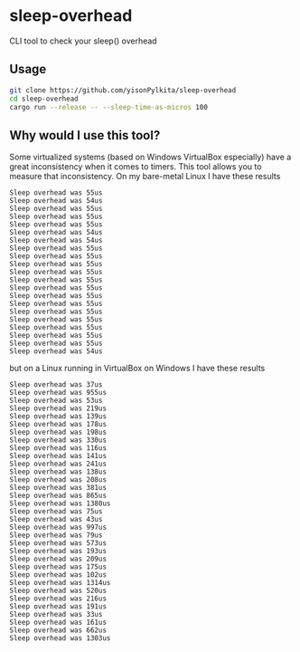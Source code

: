 # sleep-overhead
CLI tool to check your sleep() overhead

## Usage
```bash
git clone https://github.com/yisonPylkita/sleep-overhead
cd sleep-overhead
cargo run --release -- --sleep-time-as-micros 100
```

## Why would I use this tool?
Some virtualized systems (based on Windows VirtualBox especially) have a great inconsistency when it comes to timers. This tool allows you to measure that inconsistency.
On my bare-metal Linux I have these results
```
Sleep overhead was 55us
Sleep overhead was 54us
Sleep overhead was 55us
Sleep overhead was 55us
Sleep overhead was 55us
Sleep overhead was 54us
Sleep overhead was 54us
Sleep overhead was 55us
Sleep overhead was 55us
Sleep overhead was 55us
Sleep overhead was 55us
Sleep overhead was 55us
Sleep overhead was 55us
Sleep overhead was 55us
Sleep overhead was 55us
Sleep overhead was 55us
Sleep overhead was 55us
Sleep overhead was 55us
Sleep overhead was 55us
Sleep overhead was 55us
Sleep overhead was 54us
```

but on a Linux running in VirtualBox on Windows I have these results
```
Sleep overhead was 37us
Sleep overhead was 955us
Sleep overhead was 53us
Sleep overhead was 219us
Sleep overhead was 139us
Sleep overhead was 178us
Sleep overhead was 198us
Sleep overhead was 330us
Sleep overhead was 116us
Sleep overhead was 141us
Sleep overhead was 241us
Sleep overhead was 138us
Sleep overhead was 208us
Sleep overhead was 381us
Sleep overhead was 865us
Sleep overhead was 1380us
Sleep overhead was 75us
Sleep overhead was 43us
Sleep overhead was 997us
Sleep overhead was 79us
Sleep overhead was 573us
Sleep overhead was 193us
Sleep overhead was 209us
Sleep overhead was 175us
Sleep overhead was 102us
Sleep overhead was 1314us
Sleep overhead was 520us
Sleep overhead was 216us
Sleep overhead was 191us
Sleep overhead was 33us
Sleep overhead was 161us
Sleep overhead was 662us
Sleep overhead was 1303us
```
